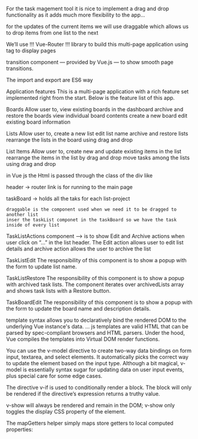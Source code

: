 For the task magement tool it is nice to implement a drag and drop functionality as it adds much more flexibility to the app...


for the updates of the current items we will use draggable which allows us to drop items from one list to the next

We’ll use !!!  Vue-Router  !!! library to build this multi-page application using <router-view> tag to display pages

transition component — provided by Vue.js — to show smooth page transitions.

The import and export are ES6 way

Application features
This is a multi-page application with a rich feature set implemented right from the start. Below is the feature list of this app.

Boards
Allow user to,
view existing boards in the dashboard
archive and restore the boards
view individual board contents
create a new board
edit existing board information

Lists
Allow user to,
create a new list
edit list name
archive and restore lists
rearrange the lists in the board using drag and drop

List Items
Allow user to,
create new and update existing items in the list
rearrange the items in the list by drag and drop
move tasks among the lists using drag and drop

in Vue js the Html is passed through the class of the div like

header -> 
    router link is for running to the main page

taskBoard -> 
    holds all the taks for each list-project

    draggable is the component used when we need it to be dragged to another list
    inser the taskList componet in the taskBoard so we have the task inside of every list

TaskListActions component -->  is to show Edit and Archive actions when user click on “…” in the list header.
The Edit action allows user to edit list details and archive action allows the user to archive the list

TaskListEdit
The responsibility of this component is to show a popup with the form to update list name.

TaskListRestore
The responsibility of this component is to show a popup with archived task lists. The component iterates over archivedLists array and shows task lists with a Restore button.

TaskBoardEdit
The responsibility of this component is to show a popup with the form to update the board name and description details.





template syntax  allows you to declaratively bind the rendered DOM to the underlying Vue instance's data. ... js templates are valid HTML that can be parsed by spec-compliant browsers and HTML parsers. Under the hood, Vue compiles the templates into Virtual DOM render functions.


You can use the v-model directive to create two-way data bindings on form input, textarea, and select elements. It automatically picks the correct way to update the element based on the input type. Although a bit magical, v-model is essentially syntax sugar for updating data on user input events, plus special care for some edge cases.

The directive v-if is used to conditionally render a block. The block will only be rendered if the directive’s expression returns a truthy value.

v-show will always be rendered and remain in the DOM; v-show only toggles the display CSS property of the element.

The mapGetters helper simply maps store getters to local computed properties: